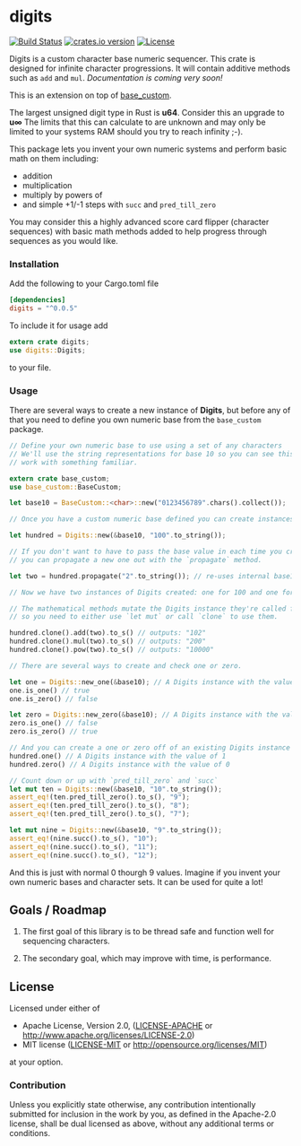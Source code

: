 # digits
[![Build Status](https://travis-ci.org/danielpclark/digits.svg?branch=master)](https://travis-ci.org/danielpclark/digits)
[![crates.io version](https://img.shields.io/crates/v/digits.svg)](https://crates.io/crates/digits)
[![License](https://img.shields.io/crates/l/digits.svg)]()

Digits is a custom character base numeric sequencer.  This crate is designed for infinite character progressions.  It will contain additive methods such as `add` and `mul`.  _Documentation is coming very soon!_

This is an extension on top of [base_custom](https://github.com/danielpclark/base_custom).

The largest unsigned digit type in Rust is **u64**.  Consider this an upgrade to **u∞**
The limits that this can calculate to are unknown and may only be limited to your systems RAM
should you try to reach infinity ;-).

This package lets you invent your own numeric systems and perform basic math on them including:

* addition
* multiplication
* multiply by powers of
* and simple +1/-1 steps with `succ` and `pred_till_zero`

You may consider this a highly advanced score card flipper (character sequences) with basic
math methods added to help progress through sequences as you would like.

### Installation

Add the following to your Cargo.toml file
```toml
[dependencies]
digits = "^0.0.5"
```

To include it for usage add

```rust
extern crate digits;
use digits::Digits;
```

to your file.

### Usage

There are several ways to create a new instance of **Digits**, but before any of that you need
to define you own numeric base from the `base_custom` package.

```rust
// Define your own numeric base to use using a set of any characters
// We'll use the string representations for base 10 so you can see this
// work with something familiar.

extern crate base_custom;
use base_custom::BaseCustom;

let base10 = BaseCustom::<char>::new("0123456789".chars().collect());

// Once you have a custom numeric base defined you can create instances of Digits in many ways.

let hundred = Digits::new(&base10, "100".to_string());

// If you don't want to have to pass the base value in each time you create a new number
// you can propagate a new one out with the `propagate` method.

let two = hundred.propagate("2".to_string()); // re-uses internal base10 mappings

// Now we have two instances of Digits created: one for 100 and one for 2

// The mathematical methods mutate the Digits instance they're called from
// so you need to either use `let mut` or call `clone` to use them.

hundred.clone().add(two).to_s() // outputs: "102"
hundred.clone().mul(two).to_s() // outputs: "200"
hundred.clone().pow(two).to_s() // outputs: "10000"

// There are several ways to create and check one or zero.

let one = Digits::new_one(&base10); // A Digits instance with the value of 1
one.is_one() // true
one.is_zero() // false

let zero = Digits::new_zero(&base10); // A Digits instance with the value of 0
zero.is_one() // false
zero.is_zero() // true

// And you can create a one or zero off of an existing Digits instance with `one` or `zero`
hundred.one() // A Digits instance with the value of 1
hundred.zero() // A Digits instance with the value of 0

// Count down or up with `pred_till_zero` and `succ`
let mut ten = Digits::new(&base10, "10".to_string());
assert_eq!(ten.pred_till_zero().to_s(), "9");
assert_eq!(ten.pred_till_zero().to_s(), "8");
assert_eq!(ten.pred_till_zero().to_s(), "7");

let mut nine = Digits::new(&base10, "9".to_string());
assert_eq!(nine.succ().to_s(), "10");
assert_eq!(nine.succ().to_s(), "11");
assert_eq!(nine.succ().to_s(), "12");
```

And this is just with normal 0 thourgh 9 values.  Imagine if you invent your own
numeric bases and character sets.  It can be used for quite a lot!

## Goals / Roadmap

1) The first goal of this library is to be thread safe and function well for sequencing characters.

2) The secondary goal, which may improve with time, is performance.

## License

Licensed under either of

 * Apache License, Version 2.0, ([LICENSE-APACHE](LICENSE-APACHE) or http://www.apache.org/licenses/LICENSE-2.0)
 * MIT license ([LICENSE-MIT](LICENSE-MIT) or http://opensource.org/licenses/MIT)

at your option.

### Contribution

Unless you explicitly state otherwise, any contribution intentionally submitted
for inclusion in the work by you, as defined in the Apache-2.0 license, shall be dual licensed as above, without any
additional terms or conditions.
